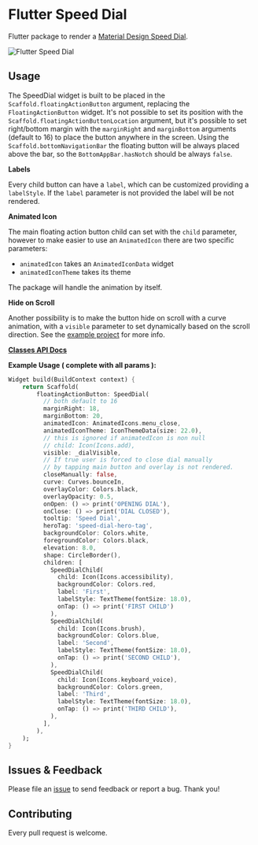 # Flutter Speed Dial

Flutter package to render a [Material Design Speed Dial](https://material.io/design/components/buttons-floating-action-button.html#types-of-transitions).

![Flutter Speed Dial](https://media.giphy.com/media/ef4BpmetvvH9BdQC9t/giphy.gif)

## Usage

The SpeedDial widget is built to be placed in the `Scaffold.floatingActionButton` argument, replacing the `FloatingActionButton` widget.
It's not possible to set its position with the `Scaffold.floatingActionButtonLocation` argument, but it's possible to set right/bottom margin with the `marginRight` and `marginBottom` arguments (default to 16) to place the button anywhere in the screen.
Using the `Scaffold.bottomNavigationBar` the floating button will be always placed above the bar, so the `BottomAppBar.hasNotch` should be always `false`.

**Labels**

Every child button can have a `label`, which can be customized providing a `labelStyle`. If the `label` parameter is not provided the label will be not rendered.

**Animated Icon**

The main floating action button child can set with the `child` parameter, however to make easier to use an `AnimatedIcon` there are two specific parameters:

- `animatedIcon` takes an `AnimatedIconData` widget
- `animatedIconTheme` takes its theme

The package will handle the animation by itself.

**Hide on Scroll**

Another possibility is to make the button hide on scroll with a curve animation, with a `visible` parameter to set dynamically based on the scroll direction. See the [example project](example/lib/main.dart) for more info.

[**Classes API Docs**](https://pub.dartlang.org/documentation/flutter_speed_dial/latest/flutter_speed_dial/flutter_speed_dial-library.html)

**Example Usage ( complete with all params ):**

```dart
Widget build(BuildContext context) {
    return Scaffold(
        floatingActionButton: SpeedDial(
          // both default to 16
          marginRight: 18,
          marginBottom: 20,
          animatedIcon: AnimatedIcons.menu_close,
          animatedIconTheme: IconThemeData(size: 22.0),
          // this is ignored if animatedIcon is non null
          // child: Icon(Icons.add),
          visible: _dialVisible,
          // If true user is forced to close dial manually 
          // by tapping main button and overlay is not rendered.
          closeManually: false,
          curve: Curves.bounceIn,
          overlayColor: Colors.black,
          overlayOpacity: 0.5,
          onOpen: () => print('OPENING DIAL'),
          onClose: () => print('DIAL CLOSED'),
          tooltip: 'Speed Dial',
          heroTag: 'speed-dial-hero-tag',
          backgroundColor: Colors.white,
          foregroundColor: Colors.black,
          elevation: 8.0,
          shape: CircleBorder(),
          children: [
            SpeedDialChild(
              child: Icon(Icons.accessibility),
              backgroundColor: Colors.red,
              label: 'First',
              labelStyle: TextTheme(fontSize: 18.0),
              onTap: () => print('FIRST CHILD')
            ),
            SpeedDialChild(
              child: Icon(Icons.brush),
              backgroundColor: Colors.blue,
              label: 'Second',
              labelStyle: TextTheme(fontSize: 18.0),
              onTap: () => print('SECOND CHILD'),
            ),
            SpeedDialChild(
              child: Icon(Icons.keyboard_voice),
              backgroundColor: Colors.green,
              label: 'Third',
              labelStyle: TextTheme(fontSize: 18.0),
              onTap: () => print('THIRD CHILD'),
            ),
          ],
        ),
    );
}
```

## Issues & Feedback

Please file an [issue](https://github.com/darioielardi/flutter_speed_dial/issues) to send feedback or report a bug. Thank you!

## Contributing

Every pull request is welcome.
